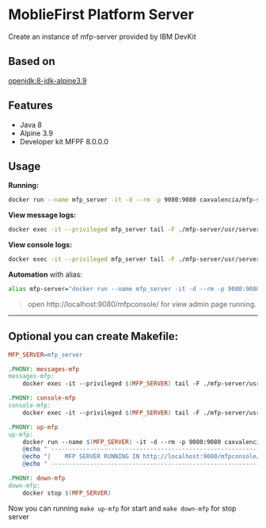 # MoblieFirst Platform Server
Create an instance of mfp-server provided by IBM DevKit

## Based on
[openjdk:8-jdk-alpine3.9](https://hub.docker.com/_/openjdk/)

## Features
- Java 8
- Alpine 3.9
- Developer kit MFPF 8.0.0.0

## Usage

**Running:**
```bash
docker run --name mfp_server -it -d --rm -p 9080:9080 caxvalencia/mfp-server
```

**View message logs:**
```bash
docker exec -it --privileged mfp_server tail -F ./mfp-server/usr/servers/mfp/logs/messages.log
```

**View console logs:**
```bash
docker exec -it --privileged mfp_server tail -F ./mfp-server/usr/servers/mfp/logs/console.log
```

**Automation**
with alias:
```bash
alias mfp-server="docker run --name mfp_server -it -d --rm -p 9080:9080 caxvalencia/mfp-server"
```

> open http://localhost:9080/mfpconsole/ for view admin page running.

___

## Optional you can create Makefile:

```Makefile
MFP_SERVER=mfp_server

.PHONY: messages-mfp
messages-mfp:
	docker exec -it --privileged $(MFP_SERVER) tail -F ./mfp-server/usr/servers/mfp/logs/messages.log

.PHONY: console-mfp
console-mfp:
	docker exec -it --privileged $(MFP_SERVER) tail -F ./mfp-server/usr/servers/mfp/logs/console.log

.PHONY: up-mfp
up-mfp:
	docker run --name $(MFP_SERVER) -it -d --rm -p 9080:9080 caxvalencia/mfp-server
	@echo " ---------------------------------------------------------------"
	@echo "|    MFP SERVER RUNNING IN http://localhost:9080/mfpconsole/    |"
	@echo " ---------------------------------------------------------------"

.PHONY: down-mfp
down-mfp:
	docker stop $(MFP_SERVER)
```

Now you can running `make up-mfp` for start and `make down-mfp` for stop server
